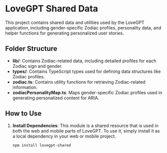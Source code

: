 # LoveGPT Shared Data

This project contains shared data and utilities used by the LoveGPT application, including gender-specific Zodiac profiles, personality data, and helper functions for generating personalized user stories.

## Folder Structure

- **lib/**: Contains Zodiac-related data, including detailed profiles for each Zodiac sign and gender.
- **types/**: Contains TypeScript types used for defining data structures like Zodiac profiles.
- **zodiac.ts**: Contains utility functions for retrieving Zodiac-related information.
- **zodiacPersonalityMap.ts**: Maps gender-specific Zodiac profiles used in generating personalized content for ARIA.

## How to Use

1. **Install Dependencies**:
   This module is a shared resource that is used in both the web and mobile parts of LoveGPT. To use it, simply install it as a local dependency in your web or mobile project.

   ```bash
   npm install lovegpt-shared
